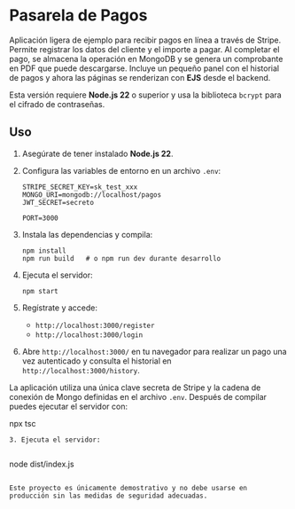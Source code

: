 # Pasarela de Pagos

Aplicación ligera de ejemplo para recibir pagos en línea a través de Stripe. Permite registrar los datos del cliente y el importe a pagar. Al completar el pago, se almacena la operación en MongoDB y se genera un comprobante en PDF que puede descargarse. Incluye un pequeño panel con el historial de pagos y ahora las páginas se renderizan con **EJS** desde el backend.

Esta versión requiere **Node.js 22** o superior y usa la biblioteca `bcrypt` para el cifrado de contraseñas.


## Uso

1. Asegúrate de tener instalado **Node.js 22**.

2. Configura las variables de entorno en un archivo `.env`:
   ```
   STRIPE_SECRET_KEY=sk_test_xxx
   MONGO_URI=mongodb://localhost/pagos
   JWT_SECRET=secreto

   PORT=3000
   ```
3. Instala las dependencias y compila:
   ```
   npm install
   npm run build   # o npm run dev durante desarrollo
   ```
4. Ejecuta el servidor:
   ```
   npm start
   ```
5. Regístrate y accede:
   - `http://localhost:3000/register`
   - `http://localhost:3000/login`
   
6. Abre `http://localhost:3000/` en tu navegador para realizar un pago una vez autenticado y consulta el historial en `http://localhost:3000/history`.


La aplicación utiliza una única clave secreta de Stripe y la cadena de conexión de Mongo definidas en el archivo `.env`. Después de compilar puedes ejecutar el servidor con:

   npx tsc
   ```
3. Ejecuta el servidor:


   ```
   node dist/index.js
   ```

Este proyecto es únicamente demostrativo y no debe usarse en producción sin las medidas de seguridad adecuadas.
